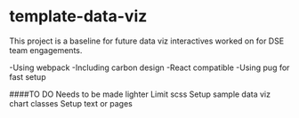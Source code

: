 # template-data-viz

This project is a baseline for future data viz interactives worked on for DSE team engagements. 

-Using webpack
-Including carbon design 
-React compatible
-Using pug for fast setup


####TO DO
Needs to be made lighter
Limit scss
Setup sample data viz chart classes
Setup text or pages
